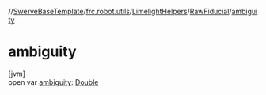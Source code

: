 //[SwerveBaseTemplate](../../../../index.md)/[frc.robot.utils](../../index.md)/[LimelightHelpers](../index.md)/[RawFiducial](index.md)/[ambiguity](ambiguity.md)

# ambiguity

[jvm]\
open var [ambiguity](ambiguity.md): [Double](https://kotlinlang.org/api/latest/jvm/stdlib/kotlin/-double/index.html)
